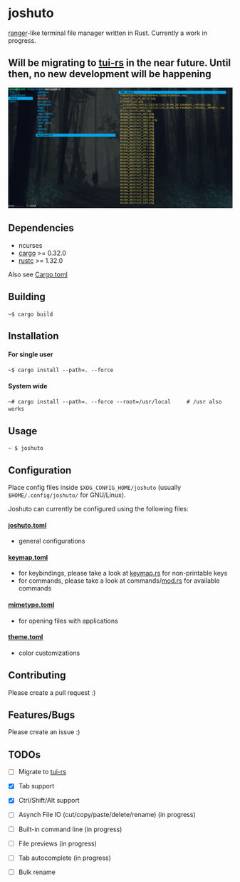 # joshuto

[ranger](https://github.com/ranger/ranger)-like terminal file manager written in Rust.
Currently a work in progress.

## Will be migrating to [tui-rs](https://github.com/fdehau/tui-rs) in the near future. Until then, no new development will be happening

![Alt text](joshuto_screenshot.png?raw=true "joshuto")

## Dependencies
 - ncurses
 - [cargo](https://github.com/rust-lang/cargo/) >= 0.32.0
 - [rustc](https://www.rust-lang.org/) >= 1.32.0

Also see [Cargo.toml](https://github.com/kamiyaa/joshuto/blob/master/Cargo.toml)

## Building
```
~$ cargo build
```

## Installation
#### For single user
```
~$ cargo install --path=. --force
```
#### System wide
```
~# cargo install --path=. --force --root=/usr/local     # /usr also works
```

## Usage
```
~ $ joshuto
```

## Configuration
Place config files inside `$XDG_CONFIG_HOME/joshuto` (usually `$HOME/.config/joshuto/` for GNU/Linux).

Joshuto can currently be configured using the following files:
#### [joshuto.toml](https://github.com/kamiyaa/joshuto/blob/master/config/joshuto.toml)
 - general configurations

#### [keymap.toml](https://github.com/kamiyaa/joshuto/blob/master/config/keymap.toml)
 - for keybindings, please take a look at [keymap.rs](https://github.com/kamiyaa/joshuto/blob/master/src/config/keymap.rs#L102) for non-printable keys
 - for commands, please take a look at commands/[mod.rs](https://github.com/kamiyaa/joshuto/blob/master/src/commands/mod.rs#L73) for available commands

#### [mimetype.toml](https://github.com/kamiyaa/joshuto/blob/master/config/mimetype.toml)
 - for opening files with applications

#### [theme.toml](https://github.com/kamiyaa/joshuto/blob/master/config/theme.toml)
 - color customizations


## Contributing
Please create a pull request :)

## Features/Bugs
Please create an issue :)

## TODOs
 - [ ] Migrate to [tui-rs](https://github.com/fdehau/tui-rs)
 - [x] Tab support
 - [x] Ctrl/Shift/Alt support
 - [ ] Asynch File IO (cut/copy/paste/delete/rename) (in progress)
 - [ ] Built-in command line (in progress)
 - [ ] File previews (in progress)
 - [ ] Tab autocomplete (in progress)
 - [ ] Bulk rename


